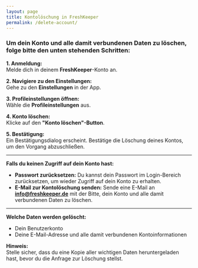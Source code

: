 ```yaml
---
layout: page
title: Kontolöschung in FreshKeeper
permalink: /delete-account/
---
```


### Um dein Konto und alle damit verbundenen Daten zu löschen, folge bitte den unten stehenden Schritten:

**1. Anmeldung:**  
Melde dich in deinem **FreshKeeper**-Konto an.

**2. Navigiere zu den Einstellungen:**  
Gehe zu den **Einstellungen** in der App.

**3. Profileinstellungen öffnen:**  
Wähle die **Profileinstellungen** aus.

**4. Konto löschen:**  
Klicke auf den **"Konto löschen"-Button**.

**5. Bestätigung:**  
Ein Bestätigungsdialog erscheint. Bestätige die Löschung deines Kontos, um den Vorgang abzuschließen.

---

**Falls du keinen Zugriff auf dein Konto hast:**  
- **Passwort zurücksetzen:** Du kannst dein Passwort im Login-Bereich zurücksetzen, um wieder Zugriff auf dein Konto zu erhalten.  
- **E-Mail zur Kontolöschung senden:** Sende eine E-Mail an **info@freshkeeper.de** mit der Bitte, dein Konto und alle damit verbundenen Daten zu löschen.

---

**Welche Daten werden gelöscht:**  
- Dein Benutzerkonto  
- Deine E-Mail-Adresse und alle damit verbundenen Kontoinformationen  

**Hinweis:**  
Stelle sicher, dass du eine Kopie aller wichtigen Daten heruntergeladen hast, bevor du die Anfrage zur Löschung stellst.
